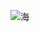 ![海](https://static.wikia.nocookie.net/disney/images/3/31/Profile_-_Ocean.jpeg/revision/latest?cb=20200522200135)